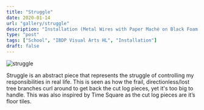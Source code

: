 ```yaml
---
title: "Struggle"
date: 2020-01-14
url: "gallery/struggle"
description: "Installation (Metal Wires with Paper Maché on Black Foam Board); 44(W) x 47.5(H) x 30(D) cm"
type: "post"
tags: ["School", "IBDP Visual Arts HL", "Installation"]
draft: false
---
```


![struggle](/images/post/VA/struggle.jpg)

Struggle is an abstract piece that represents the struggle of controlling my responsibilities in real life. This is seen as how the frail, directionless/lost tree branches curl around to get back the cut log pieces, yet it's too big to handle. This was also inspired by Time Square as the cut log pieces are it’s floor tiles.
